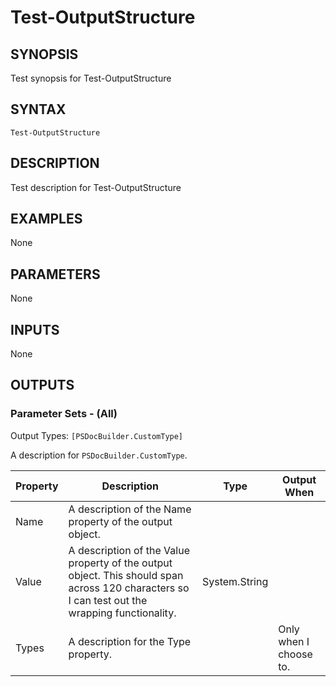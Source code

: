 # Test-OutputStructure

## SYNOPSIS

Test synopsis for Test-OutputStructure


## SYNTAX

```
Test-OutputStructure
```


## DESCRIPTION

Test description for Test-OutputStructure


## EXAMPLES

None


## PARAMETERS

None


## INPUTS

None


## OUTPUTS

### Parameter Sets - (All)

Output Types: `[PSDocBuilder.CustomType]`

A description for `PSDocBuilder.CustomType`.

| Property | Description | Type | Output When |
|----------|-------------|------|-------------|
|Name|A description of the Name property of the output object.|||
|Value|A description of the Value property of the output object. This should span across 120 characters so I can test out the wrapping functionality.|System.String||
|Types|A description for the Type property.||Only when I choose to.|